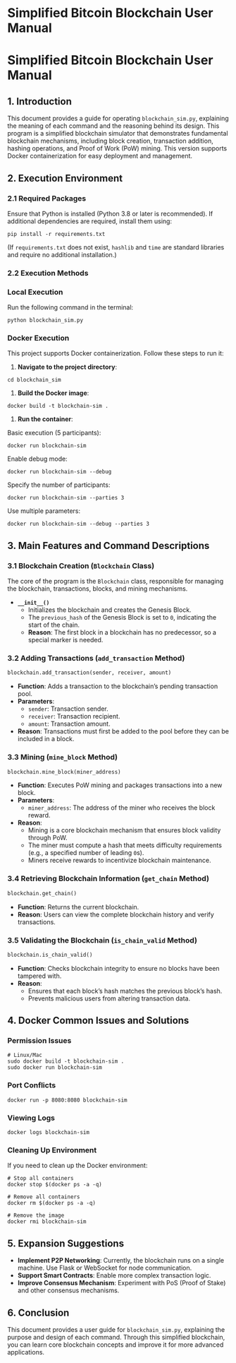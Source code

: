 # Simplified Bitcoin Blockchain User Manual

# Simplified Bitcoin Blockchain User Manual

## 1. Introduction

This document provides a guide for operating `blockchain_sim.py`, explaining the meaning of each command and the reasoning behind its design. This program is a simplified blockchain simulator that demonstrates fundamental blockchain mechanisms, including block creation, transaction addition, hashing operations, and Proof of Work (PoW) mining. This version supports Docker containerization for easy deployment and management.

## 2. Execution Environment

### 2.1 Required Packages

Ensure that Python is installed (Python 3.8 or later is recommended). If additional dependencies are required, install them using:

```
pip install -r requirements.txt

```

(If `requirements.txt` does not exist, `hashlib` and `time` are standard libraries and require no additional installation.)

### 2.2 Execution Methods

### Local Execution

Run the following command in the terminal:

```
python blockchain_sim.py

```

### Docker Execution

This project supports Docker containerization. Follow these steps to run it:

1. **Navigate to the project directory**:

```
cd blockchain_sim

```

1. **Build the Docker image**:

```
docker build -t blockchain-sim .

```

1. **Run the container**:

Basic execution (5 participants):

```
docker run blockchain-sim

```

Enable debug mode:

```
docker run blockchain-sim --debug

```

Specify the number of participants:

```
docker run blockchain-sim --parties 3

```

Use multiple parameters:

```
docker run blockchain-sim --debug --parties 3

```

## 3. Main Features and Command Descriptions

### 3.1 Blockchain Creation (`Blockchain` Class)

The core of the program is the `Blockchain` class, responsible for managing the blockchain, transactions, blocks, and mining mechanisms.

- **`__init__()`**
    - Initializes the blockchain and creates the Genesis Block.
    - The `previous_hash` of the Genesis Block is set to `0`, indicating the start of the chain.
    - **Reason**: The first block in a blockchain has no predecessor, so a special marker is needed.

### 3.2 Adding Transactions (`add_transaction` Method)

```python
blockchain.add_transaction(sender, receiver, amount)

```

- **Function**: Adds a transaction to the blockchain’s pending transaction pool.
- **Parameters**:
    - `sender`: Transaction sender.
    - `receiver`: Transaction recipient.
    - `amount`: Transaction amount.
- **Reason**: Transactions must first be added to the pool before they can be included in a block.

### 3.3 Mining (`mine_block` Method)

```python
blockchain.mine_block(miner_address)

```

- **Function**: Executes PoW mining and packages transactions into a new block.
- **Parameters**:
    - `miner_address`: The address of the miner who receives the block reward.
- **Reason**:
    - Mining is a core blockchain mechanism that ensures block validity through PoW.
    - The miner must compute a hash that meets difficulty requirements (e.g., a specified number of leading `0`s).
    - Miners receive rewards to incentivize blockchain maintenance.

### 3.4 Retrieving Blockchain Information (`get_chain` Method)

```python
blockchain.get_chain()

```

- **Function**: Returns the current blockchain.
- **Reason**: Users can view the complete blockchain history and verify transactions.

### 3.5 Validating the Blockchain (`is_chain_valid` Method)

```python
blockchain.is_chain_valid()

```

- **Function**: Checks blockchain integrity to ensure no blocks have been tampered with.
- **Reason**:
    - Ensures that each block’s hash matches the previous block’s hash.
    - Prevents malicious users from altering transaction data.

## 4. Docker Common Issues and Solutions

### Permission Issues

```
# Linux/Mac
sudo docker build -t blockchain-sim .
sudo docker run blockchain-sim

```

### Port Conflicts

```
docker run -p 8080:8080 blockchain-sim

```

### Viewing Logs

```
docker logs blockchain-sim

```

### Cleaning Up Environment

If you need to clean up the Docker environment:

```
# Stop all containers
docker stop $(docker ps -a -q)

# Remove all containers
docker rm $(docker ps -a -q)

# Remove the image
docker rmi blockchain-sim

```

## 5. Expansion Suggestions

- **Implement P2P Networking**: Currently, the blockchain runs on a single machine. Use Flask or WebSocket for node communication.
- **Support Smart Contracts**: Enable more complex transaction logic.
- **Improve Consensus Mechanism**: Experiment with PoS (Proof of Stake) and other consensus mechanisms.

## 6. Conclusion

This document provides a user guide for `blockchain_sim.py`, explaining the purpose and design of each command. Through this simplified blockchain, you can learn core blockchain concepts and improve it for more advanced applications.